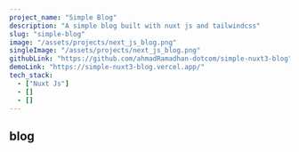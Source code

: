 ```yaml
---
project_name: "Simple Blog"
description: "A simple blog built with nuxt js and tailwindcss"
slug: "simple-blog"
image: "/assets/projects/next_js_blog.png"
singleImage: "/assets/projects/next_js_blog.png"
githubLink: "https://github.com/ahmadRamadhan-dotcom/simple-nuxt3-blog"
demoLink: "https://simple-nuxt3-blog.vercel.app/"
tech_stack:
  - ["Nuxt Js"]
  - []
  - []
---
```


## blog
